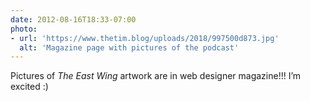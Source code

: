 ```yaml
---
date: 2012-08-16T18:33-07:00
photo:
- url: 'https://www.thetim.blog/uploads/2018/997500d873.jpg'
  alt: 'Magazine page with pictures of the podcast'
---
```

Pictures of _The East Wing_ artwork are in web designer magazine!!! I’m excited :)
